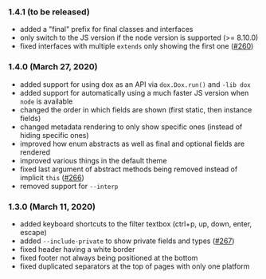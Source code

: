 ### 1.4.1 (to be released)

- added a "final" prefix for final classes and interfaces
- only switch to the JS version if the node version is supported (>= 8.10.0)
- fixed interfaces with multiple `extends` only showing the first one ([#260](https://github.com/HaxeFoundation/dox/issues/260))

### 1.4.0 (March 27, 2020)

- added support for using dox as an API via `dox.Dox.run()` and `-lib dox`
- added support for automatically using a much faster JS version when `node` is available
- changed the order in which fields are shown (first static, then instance fields)
- changed metadata rendering to only show specific ones (instead of hiding specific ones)
- improved how enum abstracts as well as final and optional fields are rendered
- improved various things in the default theme
- fixed last argument of abstract methods being removed instead of implicit `this` ([#266](https://github.com/HaxeFoundation/dox/issues/266))
- removed support for `--interp`

### 1.3.0 (March 11, 2020)

- added keyboard shortcuts to the filter textbox (ctrl+p, up, down, enter, escape)
- added `--include-private` to show private fields and types ([#267](https://github.com/HaxeFoundation/dox/pull/267))
- fixed header having a white border
- fixed footer not always being positioned at the bottom
- fixed duplicated separators at the top of pages with only one platform
